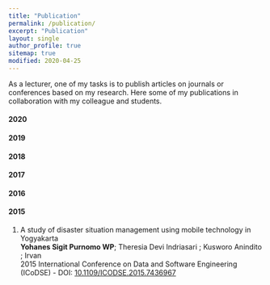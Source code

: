 ```yaml
---
title: "Publication"
permalink: /publication/
excerpt: "Publication"
layout: single
author_profile: true
sitemap: true
modified: 2020-04-25
---
```


As a lecturer, one of my tasks is to publish articles on journals or conferences based on my research. Here some of my publications in collaboration with my colleague and students.

#### 2020

#### 2019

#### 2018

#### 2017

#### 2016

#### 2015
1. A study of disaster situation management using mobile technology in Yogyakarta <br />
   **Yohanes Sigit Purnomo WP**; Theresia Devi Indriasari ; Kusworo Anindito ; Irvan <br />
   2015 International Conference on Data and Software Engineering (ICoDSE) -  DOI: [10.1109/ICODSE.2015.7436967](https://doi.org/10.1109/ICODSE.2015.7436967)


